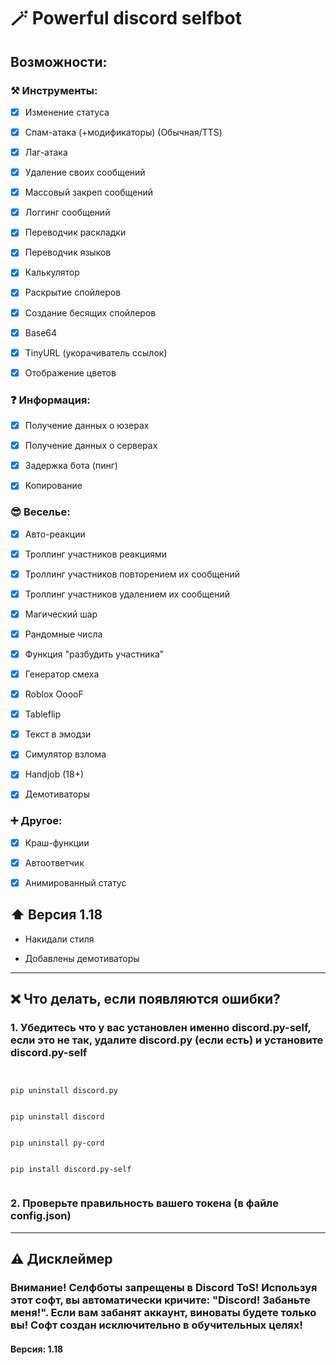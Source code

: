 # 🪄 Powerful discord selfbot## Возможности:### ⚒️ Инструменты:- [x] Изменение статуса- [x] Спам-атака (+модификаторы) (Обычная/TTS)- [x] Лаг-атака- [x] Удаление своих сообщений- [x] Массовый закреп сообщений- [x] Логгинг сообщений- [x] Переводчик раскладки- [x] Переводчик языков- [x] Калькулятор- [x] Раскрытие спойлеров- [x] Создание бесящих спойлеров- [x] Base64- [x] TinyURL (укорачиватель ссылок)- [x] Отображение цветов### ❓ Информация:- [x] Получение данных о юзерах- [x] Получение данных о серверах- [x] Задержка бота (пинг)- [x] Копирование### 😎 Веселье:- [x] Авто-реакции- [x] Троллинг участников реакциями- [x] Троллинг участников повторением их сообщений- [x] Троллинг участников удалением их сообщений- [x] Магический шар- [x] Рандомные числа- [x] Функция "разбудить участника"- [x] Генератор смеха- [x] Roblox OoooF- [x] Tableflip- [x] Текст в эмодзи- [x] Симулятор взлома- [x] Handjob (18+)- [x] Демотиваторы### ➕ Другое:- [x] Краш-функции- [x] Автоответчик- [x] Анимированный статус## ⬆️ Версия 1.18- Накидали стиля- Добавлены демотиваторы---## ❌ Что делать, если появляются ошибки?### 1. Убедитесь что у вас установлен именно discord.py-self, если это не так, удалите discord.py (если есть) и установите discord.py-self```pip uninstall discord.pypip uninstall discordpip uninstall py-cordpip install discord.py-self```### 2. Проверьте правильность вашего токена (в файле config.json)---## ⚠️ Дисклеймер### Внимание! Селфботы запрещены в Discord ToS! Используя этот софт, вы автоматически кричите: "Discord! Забаньте меня!". Если вам забанят аккаунт, виноваты будете только вы! Софт создан исключительно в обучительных целях!#### Версия: 1.18